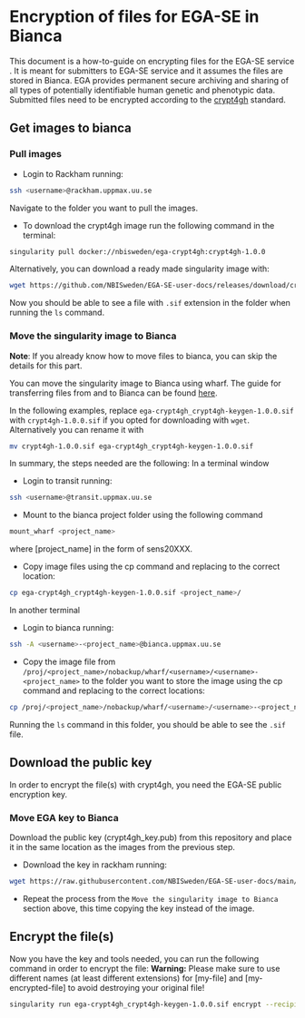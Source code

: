 # Encryption of files for EGA-SE in Bianca

This document is a how-to-guide on encrypting files for the EGA-SE
service . It is meant for submitters to EGA-SE service and it assumes
the files are stored in Bianca. EGA provides permanent secure
archiving and sharing of all types of potentially identifiable human
genetic and phenotypic data. Submitted files need to be encrypted
according to the
[crypt4gh](https://www.ga4gh.org/news/crypt4gh-a-secure-method-for-sharing-human-genetic-data/)
standard.

## Get images to bianca

### Pull images

* Login to Rackham running:
```bash
ssh <username>@rackham.uppmax.uu.se
```
Navigate to the folder you want to pull the images.

* To download the crypt4gh image run the following command in the terminal:

```bash
singularity pull docker://nbisweden/ega-crypt4gh:crypt4gh-1.0.0
```

Alternatively, you can download a ready made singularity image with:

```bash
wget https://github.com/NBISweden/EGA-SE-user-docs/releases/download/crypt4gh/crypt4gh-1.0.0.sif
```

Now you should be able to see a file with `.sif` extension in the
folder when running the `ls` command.

### Move the singularity image to Bianca

**Note**: If you already know how to move files to bianca, you can
skip the details for this part.

You can move the singularity image to Bianca using wharf. The guide
for transferring files from and to Bianca can be found
[here](https://www.uppmax.uu.se/support/user-guides/transit-user-guide/).

In the following examples, replace
`ega-crypt4gh_crypt4gh-keygen-1.0.0.sif` with `crypt4gh-1.0.0.sif` if
you opted for downloading with `wget`. Alternatively you can rename it with 

```bash
mv crypt4gh-1.0.0.sif ega-crypt4gh_crypt4gh-keygen-1.0.0.sif
```

In summary, the steps needed are the following: In a terminal window

* Login to transit running:
```bash
ssh <username>@transit.uppmax.uu.se
```
* Mount to the bianca project folder using the following command
```bash 
mount_wharf <project_name>
```
where [project_name] in the form of sens20XXX.

* Copy image files using the cp command and replacing to the correct location:

```bash 
cp ega-crypt4gh_crypt4gh-keygen-1.0.0.sif <project_name>/
```

In another terminal

* Login to bianca running:

```bash
ssh -A <username>-<project_name>@bianca.uppmax.uu.se
```

* Copy the image file from
  `/proj/<project_name>/nobackup/wharf/<username>/<username>-<project_name>`
  to the folder you want to store the image using the cp command and
  replacing to the correct locations:

```bash 
cp /proj/<project_name>/nobackup/wharf/<username>/<username>-<project_name>/ega-crypt4gh_crypt4gh-1.0.0.sif .
```

Running the `ls` command in this folder, you should be able to see the
`.sif` file.

##  Download the public key

In order to encrypt the file(s) with crypt4gh, you need the EGA-SE
public encryption key.

### Move EGA key to Bianca

Download the public key (crypt4gh_key.pub) from this repository and
place it in the same location as the images from the previous step.

* Download the key in rackham running:

```bash
wget https://raw.githubusercontent.com/NBISweden/EGA-SE-user-docs/main/crypt4gh_key.pub
```

* Repeat the process from the `Move the singularity image to Bianca`
  section above, this time copying the key instead of the image.

## Encrypt the file(s)

Now you have the key and tools needed, you can run the following
command in order to encrypt the file: **Warning:** Please make sure to
use different names (at least different extensions) for [my-file] and
[my-encrypted-file] to avoid destroying your original file!

```bash
singularity run ega-crypt4gh_crypt4gh-keygen-1.0.0.sif encrypt --recipient_pk crypt4gh_key.pub < <my-file> > <my-encypted-file>.c4gh
```

